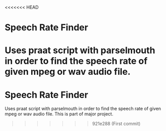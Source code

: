 <<<<<<< HEAD
# Speech Rate Finder

Uses praat script with parselmouth in order to find the speech rate of given mpeg or wav audio file.
=======
# Speech Rate Finder

Uses praat script with parselmouth in order to find the speech rate of given mpeg or wav audio file. 
This is part of major project.
>>>>>>> 921e288 (First commit)

